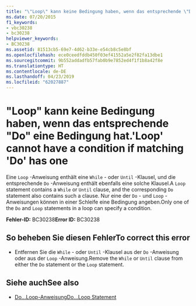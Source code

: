 ```yaml
---
title: "\"Loop\" kann keine Bedingung haben, wenn das entsprechende \"Do\" eine Bedingung hat."
ms.date: 07/20/2015
f1_keywords:
- vbc30238
- bc30238
helpviewer_keywords:
- BC30238
ms.assetid: 81513cb5-69e7-4d62-b33e-e54cb8c5e8bf
ms.openlocfilehash: ece0ceedfddb450f03ef41552a5e2f82fa13dbe1
ms.sourcegitcommit: 9b552addadfb57fab0b9e7852ed4f1f1b8a42f8e
ms.translationtype: HT
ms.contentlocale: de-DE
ms.lasthandoff: 04/23/2019
ms.locfileid: "62027887"
---
```

# <a name="loop-cannot-have-a-condition-if-matching-do-has-one"></a><span data-ttu-id="27d6a-102">"Loop" kann keine Bedingung haben, wenn das entsprechende "Do" eine Bedingung hat.</span><span class="sxs-lookup"><span data-stu-id="27d6a-102">'Loop' cannot have a condition if matching 'Do' has one</span></span>
<span data-ttu-id="27d6a-103">Eine `Loop` -Anweisung enthält eine `While` - oder `Until` -Klausel, und die entsprechende `Do` -Anweisung enthält ebenfalls eine solche Klausel.</span><span class="sxs-lookup"><span data-stu-id="27d6a-103">A `Loop` statement contains a `While` or `Until` clause, and the corresponding `Do` statement also contains such a clause.</span></span> <span data-ttu-id="27d6a-104">Nur eine der `Do` - und `Loop` -Anweisungen können in einer Schleife eine Bedingung angeben.</span><span class="sxs-lookup"><span data-stu-id="27d6a-104">Only one of the `Do` and `Loop` statements in a loop can specify a condition.</span></span>  
  
 <span data-ttu-id="27d6a-105">**Fehler-ID:** BC30238</span><span class="sxs-lookup"><span data-stu-id="27d6a-105">**Error ID:** BC30238</span></span>  
  
## <a name="to-correct-this-error"></a><span data-ttu-id="27d6a-106">So beheben Sie diesen Fehler</span><span class="sxs-lookup"><span data-stu-id="27d6a-106">To correct this error</span></span>  
  
- <span data-ttu-id="27d6a-107">Entfernen Sie die `While` - oder `Until` -Klausel aus der `Do` -Anweisung oder aus der `Loop` -Anweisung.</span><span class="sxs-lookup"><span data-stu-id="27d6a-107">Remove the `While` or `Until` clause from either the `Do` statement or the `Loop` statement.</span></span>  
  
## <a name="see-also"></a><span data-ttu-id="27d6a-108">Siehe auch</span><span class="sxs-lookup"><span data-stu-id="27d6a-108">See also</span></span>

- [<span data-ttu-id="27d6a-109">Do...Loop-Anweisung</span><span class="sxs-lookup"><span data-stu-id="27d6a-109">Do...Loop Statement</span></span>](../../visual-basic/language-reference/statements/do-loop-statement.md)
